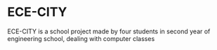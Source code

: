 # ECE-CITY
ECE-CITY is a school project made by four students in second year of engineering school, dealing with computer classes
